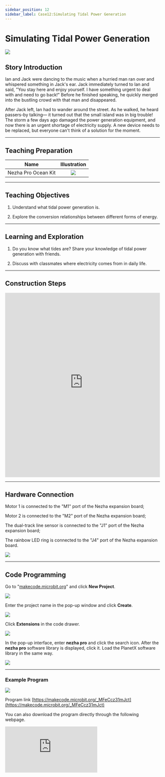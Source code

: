 ```yaml
---
sidebar_position: 12
sidebar_label: Case12:Simulating Tidal Power Generation
---
```


# Simulating Tidal Power Generation

![](https://wiki-media-ef.oss-cn-hongkong.aliyuncs.com/docs/microbit/building-blocks/nezha-pro-ocean-kit/tupian/nezha-pro-ocean-kit-step-12-00.png.png)

## Story Introduction

Ian and Jack were dancing to the music when a hurried man ran over and whispered something in Jack's ear. Jack immediately turned to Ian and said, "You stay here and enjoy yourself. I have something urgent to deal with and need to go back!" Before he finished speaking, he quickly merged into the bustling crowd with that man and disappeared.

After Jack left, Ian had to wander around the street. As he walked, he heard passers-by talking— it turned out that the small island was in big trouble! The storm a few days ago damaged the power generation equipment, and now there is an urgent shortage of electricity supply. A new device needs to be replaced, but everyone can't think of a solution for the moment.

---

## Teaching Preparation

| Name | Illustration |
| :----------: | :--------------------------: |
| Nezha Pro Ocean Kit | ![](https://wiki-media-ef.oss-cn-hongkong.aliyuncs.com/docs/microbit/building-blocks/nezha-pro-ocean-kit/nezha-pro-ocean-kit-products-introduction-002.png.png) |

---
## Teaching Objectives

1. Understand what tidal power generation is.

2. Explore the conversion relationships between different forms of energy.


---
## Learning and Exploration

1. Do you know what tides are? Share your knowledge of tidal power generation with friends.

2. Discuss with classmates where electricity comes from in daily life.

---
## Construction Steps

<embed src="https://wiki-media-ef.oss-cn-hongkong.aliyuncs.com/docs/microbit/building-blocks/nezha-pro-ocean-kit/setup-diagram/case12/nezha-pro-ocean-kit-12-1.png.pdf" type="application/pdf" width="100%" height="600px" />

---
## Hardware Connection

Motor 1 is connected to the "M1" port of the Nezha expansion board;

Motor 2 is connected to the "M2" port of the Nezha expansion board;

The dual-track line sensor is connected to the "J1" port of the Nezha expansion board;

The rainbow LED ring is connected to the "J4" port of the Nezha expansion board.

![](https://wiki-media-ef.oss-cn-hongkong.aliyuncs.com/docs/microbit/building-blocks/nezha-pro-ocean-kit/setup-diagram/case12/nezha-pro-ocean-kit-12-2.png.png)

---
## Code Programming

Go to "[makecode.microbit.org](https://makecode.microbit.org)" and click **New Project**.

![](https://wiki-media-ef.oss-cn-hongkong.aliyuncs.com/docs/microbit/building-blocks/microbit-space-science-kit/images/microbit-space-science-kit-case01-07.png)

Enter the project name in the pop-up window and click **Create**.

![](https://wiki-media-ef.oss-cn-hongkong.aliyuncs.com/docs/microbit/building-blocks/microbit-space-science-kit/images/microbit-space-science-kit-case01-11.png)

Click **Extensions** in the code drawer.

![](https://wiki-media-ef.oss-cn-hongkong.aliyuncs.com/docs/microbit/building-blocks/microbit-space-science-kit/images/microbit-space-science-kit-case01-09.png)

In the pop-up interface, enter **nezha pro** and click the search icon. After the **nezha pro** software library is displayed, click it. Load the PlanetX software library in the same way.

![](https://wiki-media-ef.oss-cn-hongkong.aliyuncs.com/docs/microbit/building-blocks/microbit-space-science-kit/images/microbit-space-science-kit-case01-10.png)

---
### Example Program

![](https://wiki-media-ef.oss-cn-hongkong.aliyuncs.com/docs/microbit/building-blocks/nezha-pro-ocean-kit/setup-diagram/nezha-pro-ocean-kit-12.png)

Program link
[https://makecode.microbit.org/_MFeCcz31mJct](https://makecode.microbit.org/_MFeCcz31mJct)

You can also download the program directly through the following webpage.

<div
    style={{
        position: 'relative',
        paddingBottom: '60%',
        overflow: 'hidden',
    }}
>
    <iframe
        src="https://makecode.microbit.org/_MFeCcz31mJct"
        frameborder="0"
        sandbox="allow-popups allow-forms allow-scripts allow-same-origin"
        style={{
            position: 'absolute',
            width: '100%',
            height: '100%',
        }}
    />
</div>

---
### Download Program

Use a USB cable to connect the PC and micro:bit V2.

![](https://wiki-media-ef.oss-cn-hongkong.aliyuncs.com/docs/microbit/building-blocks/microbit-space-science-kit/images/microbit-space-science-kit-manual03.gif)

After successful connection, a drive named MICROBIT will be recognized on the computer.

![](https://wiki-media-ef.oss-cn-hongkong.aliyuncs.com/docs/microbit/building-blocks/microbit-space-science-kit/images/microbit-space-science-kit-manual06.png)

Click ![](https://wiki-media-ef.oss-cn-hongkong.aliyuncs.com/docs/microbit/building-blocks/microbit-space-science-kit/images/microbit-space-science-kit-manual07.png) in the lower left corner and select **Connect Device**.

![](https://wiki-media-ef.oss-cn-hongkong.aliyuncs.com/docs/microbit/building-blocks/microbit-space-science-kit/images/microbit-space-science-kit-manual11.png)

Click ![](https://wiki-media-ef.oss-cn-hongkong.aliyuncs.com/docs/microbit/building-blocks/microbit-space-science-kit/images/microbit-space-science-kit-manual08.png).

![](https://wiki-media-ef.oss-cn-hongkong.aliyuncs.com/docs/microbit/building-blocks/microbit-space-science-kit/images/microbit-space-science-kit-manual12.png)

Click ![](https://wiki-media-ef.oss-cn-hongkong.aliyuncs.com/docs/microbit/building-blocks/microbit-space-science-kit/images/microbit-space-science-kit-manual09.png).

![](https://wiki-media-ef.oss-cn-hongkong.aliyuncs.com/docs/microbit/building-blocks/microbit-space-science-kit/images/microbit-space-science-kit-manual13.png)

In the pop-up window, select **BBC micro:bit CMSIS-DAP**, then select **Connect**. At this point, our micro:bit has been successfully connected.

![](https://wiki-media-ef.oss-cn-hongkong.aliyuncs.com/docs/microbit/building-blocks/microbit-space-science-kit/images/microbit-space-science-kit-manual14.png)

Click **Download Program**

![](https://wiki-media-ef.oss-cn-hongkong.aliyuncs.com/docs/microbit/building-blocks/microbit-space-science-kit/images/microbit-space-science-kit-manual10.png)

---
## Case Demonstration

Long press button A on the micro:bit to control the tidal generator to move downward. When the dual-track line sensor detects that the tidal generator has dropped to a certain position, the tidal generator stops moving downward, triggers the tidal generator to rotate, and the rainbow LED ring lights up, simulating the scene of tidal power generation;

Long press button B on the micro:bit to control the tidal generator to move upward. When the dual-track line sensor no longer detects the tidal generator, the tidal generator stops rotating and the rainbow LED ring turns off.


![](https://wiki-media-ef.oss-cn-hongkong.aliyuncs.com/docs/microbit/building-blocks/nezha-pro-ocean-kit/GIF/nezha-pro-ocean-kit-step-12-00.png.gif)

---
## Extended Knowledge

### Tidal Power Generation

Tidal power generation is a renewable energy utilization technology that converts the water level difference (tidal range) formed by the ebb and flow of seawater tides or the kinetic energy of tidal currents into electrical energy through specific devices. Its core is the capture and conversion of tidal energy, which has the characteristics of being clean, renewable, and highly predictable.

### I. Principle: Source and Conversion of Tidal Energy

Tides are mainly formed by the gravitational pull (tidal force) of the moon and the sun on the Earth, with the moon having a more significant impact. The seawater on the Earth's surface rises and falls periodically under the action of tidal forces: the rise and fall during the day is called "tide", and that at night is called "汐" (xi, meaning night tide), collectively referred to as "tides".

The energy conversion paths of tidal power generation are divided into two categories:

**Potential energy utilization**: Utilize the water level difference (tidal range) between high tide and low tide, form a reservoir through a dam, and after storing water, drive a water turbine to rotate, which in turn drives a generator to generate electricity (similar to the principle of a hydropower station).

**Kinetic energy utilization**: Directly utilize the kinetic energy of tidal currents (horizontal flow of seawater) to capture energy through underwater turbines (similar to wind turbines) and drive power generation.

### II. Main Forms
**Dam-type Tidal Power Station (potential energy type)**

The most common form. A dam is built in a bay or estuary to form a closed reservoir, and water turbines and generators are installed in the dam body.

**During high tide**: Seawater enters the reservoir through sluices to store potential energy;

**During low tide**: The water level in the reservoir is higher than that of the open sea, and water is released to drive the water turbine to generate electricity;

Some power stations can generate electricity bidirectionally (utilizing the water level difference during both high tide and low tide).

**Tidal Current Power Station (kinetic energy type)**

No dam is needed. Underwater turbines are directly placed in sea areas with strong tidal currents (such as straits and waterways). The tidal current pushes the turbines to rotate, driving the generator to generate electricity, similar to an "underwater windmill". Its advantages are less impact on the environment and relatively lower construction costs, but it relies on strong tidal current speeds (usually ≥ 2 m/s).

### III. Advantages and Limitations
**Advantages**

**Renewable and clean**: Tidal energy comes from celestial gravity, which is inexhaustible. The power generation process has no fuel consumption and no greenhouse gas emissions.

**High predictability**: The time and amplitude of tides can be accurately calculated through astronomical laws (with an error of ≤ 10 minutes), and the power generation is stable, which is convenient for power grid dispatching (better than the randomness of wind energy and solar energy).

**Long service life**: Equipment (such as dams and turbines) can operate for decades with low maintenance costs.

**Limitations**

**Strict geographical restrictions**: Dam-type power stations require bays/estuaries with a tidal range of ≥ 3 meters (only about 200 such places in the world meet the conditions); tidal current power stations require areas with strong tidal currents, so their application range is narrow.

**High construction costs**: The dam project of dam-type power stations is large in scale and high in investment (for example, the cost of the La Rance Power Station in France is twice that of a thermal power station of the same scale).

**Ecological impact**: Dams may block the natural flow of seawater, affect the migration and spawning of aquatic organisms, and change the local marine ecological environment.

### IV. Typical Cases

La Rance Tidal Power Station in France (completed in 1966): The world's first large-scale tidal power station with an installed capacity of 240,000 kilowatts, adopting a bidirectional power generation mode, and is a benchmark for dam-type power stations.

China Jiangxia Tidal Experiment Power Station (completed in 1980): The largest tidal power station in Asia, located in Wenling, Zhejiang, with an installed capacity of 39,000 kilowatts, is a multi-unit experimental power station.

UK Severn Tidal Project (planned): It is planned to utilize the large tides of the Severn River (with a tidal range of up to 15 meters), with a planned installed capacity of up to 3.2 million kilowatts, and is one of the world's largest potential tidal power stations.

#### V. Development Prospects
With technological progress (such as low-cost turbines and modular tidal current equipment), the economy of tidal power generation is gradually improving. At present, the global installed capacity of tidal power generation is about 0.5 gigawatts (GW), which is far lower than that of wind power and solar energy. However, it is regarded as an important supplement in the energy transition of coastal countries (such as the United Kingdom, Canada, and China). In the future, "low-impact design" combined with marine ecological protection will be the core direction of its development.
